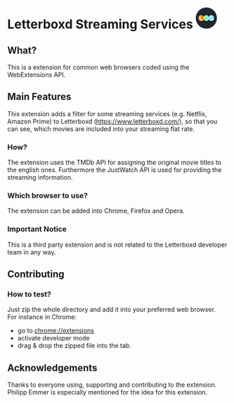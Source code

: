 # Letterboxd Streaming Services ![Logo](./icons/lss-ext-logo-48.png)

## What?
This is a extension for common web browsers coded using the WebExtensions API.

## Main Features
This extension adds a filter for some streaming services (e.g. Netflix, Amazon Prime) to Letterboxd (https://www.letterboxd.com/), so that you can see, which movies are included into your streaming flat rate.

### How?
The extension uses the TMDb API for assigning the original movie titles to the english ones. Furthermore the JustWatch API is used for providing the streaming information.

### Which browser to use?
The extension can be added into Chrome, Firefox and Opera.

### Important Notice
This is a third party extension and is not related to the Letterboxd developer team in any way.

## Contributing

### How to test?
Just zip the whole directory and add it into your preferred web browser. \
For instance in Chrome: 
- go to [chrome://extensions](chrome://extensions)
- activate developer mode 
- drag & drop the zipped file into the tab.

## Acknowledgements
Thanks to everyone using, supporting and contributing to the extension. Philipp Emmer is especially mentioned for the idea for this extension.